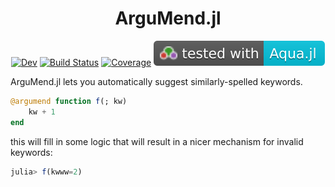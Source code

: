 <div align="center">

# ArguMend.jl

[![Dev](https://img.shields.io/badge/docs-dev-blue.svg)](https://astroautomata.com/ArguMend.jl/dev/)
[![Build Status](https://github.com/MilesCranmer/ArguMend.jl/actions/workflows/CI.yml/badge.svg?branch=main)](https://github.com/MilesCranmer/ArguMend.jl/actions/workflows/CI.yml?query=branch%3Amain)
[![Coverage](https://coveralls.io/repos/github/MilesCranmer/ArguMend.jl/badge.svg?branch=main)](https://coveralls.io/github/MilesCranmer/ArguMend.jl?branch=main)
[![Aqua QA](https://raw.githubusercontent.com/JuliaTesting/Aqua.jl/master/badge.svg)](https://github.com/JuliaTesting/Aqua.jl)

</div>
  
ArguMend.jl lets you automatically suggest
similarly-spelled keywords.

```julia
@argumend function f(; kw)
    kw + 1
end
```

this will fill in some logic that will result in a nicer
mechanism for invalid keywords:

```julia
julia> f(kwww=2)
```

